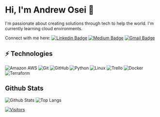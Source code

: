 # Hi, I'm Andrew Osei 👋

I'm passionate about creating solutions through tech to help the world. I'm currently learning cloud environments.

Connect with me here:
[![Linkedin Badge](https://img.shields.io/badge/-Andrew%20Osei-blue?style=flat-square&logo=Linkedin&logoColor=white&link=https://www.linkedin.com/in/andrew-osei-04b24959/)](https://www.linkedin.com/in/andrew-osei-04b24959/)
[![Medium Badge](https://img.shields.io/badge/Andrew%20Osei-12100E?style=flat-square&logo=medium&logoColor=white&link=https://medium.com/@andrewx-ex)](https://medium.com/@andrewx-ex)
[![Gmail Badge](https://img.shields.io/badge/-andy@x-ex.co-c14438?style=flat-square&logo=Gmail&logoColor=white&link=mailto:andy@x-ex.co)](mailto:andy@x-ex.co)

## ⚡ Technologies

![Amazon AWS](https://img.shields.io/badge/Amazon%20AWS-232F3E?style=flat-square&logo=amazon-aws)
![Git](https://img.shields.io/badge/-Git-black?style=flat-square&logo=git)
![GitHub](https://img.shields.io/badge/-GitHub-181717?style=flat-square&logo=github)
![Python](https://img.shields.io/badge/-Python-black?style=flat-square&logo=Python)
![Linux](https://img.shields.io/badge/Linux-FCC624?style=flat-square&logo=linux&logoColor=black)
![Trello](https://img.shields.io/badge/Trello-%23026AA7.svg?style=flat-square&logo=Trello&logoColor=white)
![Docker](https://img.shields.io/badge/docker-%230db7ed.svg?style=for-the-badge&logo=docker&logoColor=white)
![Terraform](https://img.shields.io/badge/terraform-%235835CC.svg?style=for-the-badge&logo=terraform&logoColor=white)

## Github Stats

![Github Stats](https://github-readme-stats.vercel.app/api?username=akmenboa963&count_private=true&show_icons=true&include_all_commits=true)
![Top Langs](https://github-readme-stats.vercel.app/api/top-langs/?username=akmenboa963&hide=TeX&layout=compact)

[![Visitors](https://api.visitorbadge.io/api/visitors?path=akmenboa963%2Fakmenboa963&label=VISITORS&countColor=%23263759)](https://visitorbadge.io/status?path=akmenboa963%2Fakmenboa963)
